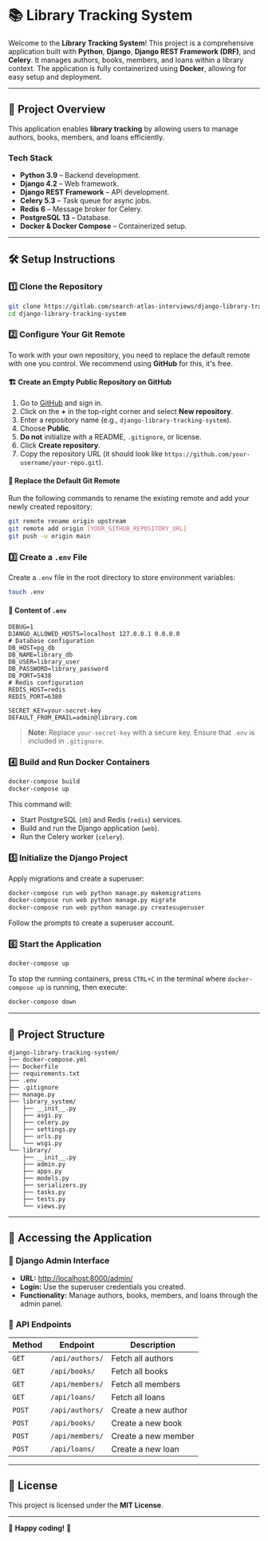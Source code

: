 # 📚 Library Tracking System

Welcome to the **Library Tracking System**! This project is a comprehensive application built with **Python**, **Django**, **Django REST Framework (DRF)**, and **Celery**. It manages authors, books, members, and loans within a library context. The application is fully containerized using **Docker**, allowing for easy setup and deployment.

---

## 📌 **Project Overview**
This application enables **library tracking** by allowing users to manage authors, books, members, and loans efficiently.

### **Tech Stack**
- **Python 3.9** – Backend development.
- **Django 4.2** – Web framework.
- **Django REST Framework** – API development.
- **Celery 5.3** – Task queue for async jobs.
- **Redis 6** – Message broker for Celery.
- **PostgreSQL 13** – Database.
- **Docker & Docker Compose** – Containerized setup.

---

## 🛠 **Setup Instructions**

### 1️⃣ **Clone the Repository**
```sh
git clone https://gitlab.com/search-atlas-interviews/django-library-tracking-system
cd django-library-tracking-system
```

### 2️⃣ **Configure Your Git Remote**
To work with your own repository, you need to replace the default remote with one you control. We recommend using **GitHub** for this, it's free.

#### 🏗 **Create an Empty Public Repository on GitHub**
1. Go to [GitHub](https://github.com/) and sign in.
2. Click on the **+** in the top-right corner and select **New repository**.
3. Enter a repository name (e.g., `django-library-tracking-system`).
4. Choose **Public**.
5. **Do not** initialize with a README, `.gitignore`, or license.
6. Click **Create repository**.
7. Copy the repository URL (it should look like `https://github.com/your-username/your-repo.git`).

#### 🔧 **Replace the Default Git Remote**
Run the following commands to rename the existing remote and add your newly created repository:

```sh
git remote rename origin upstream
git remote add origin [YOUR_GITHUB_REPOSITORY_URL]
git push -u origin main
```

### 3️⃣ **Create a `.env` File**
Create a `.env` file in the root directory to store environment variables:
```sh
touch .env
```

#### 📌 **Content of `.env`**
```env
DEBUG=1
DJANGO_ALLOWED_HOSTS=localhost 127.0.0.1 0.0.0.0
# Database configuration
DB_HOST=pg_db
DB_NAME=library_db
DB_USER=library_user
DB_PASSWORD=library_password
DB_PORT=5438
# Redis configuration
REDIS_HOST=redis
REDIS_PORT=6380

SECRET_KEY=your-secret-key
DEFAULT_FROM_EMAIL=admin@library.com
```
> **Note:** Replace `your-secret-key` with a secure key. Ensure that `.env` is included in `.gitignore`.

### 4️⃣ **Build and Run Docker Containers**
```sh
docker-compose build
docker-compose up
```
This command will:
- Start PostgreSQL (`db`) and Redis (`redis`) services.
- Build and run the Django application (`web`).
- Run the Celery worker (`celery`).

### 5️⃣ **Initialize the Django Project**
Apply migrations and create a superuser:
```sh
docker-compose run web python manage.py makemigrations
docker-compose run web python manage.py migrate
docker-compose run web python manage.py createsuperuser
```
Follow the prompts to create a superuser account.

### 6️⃣ **Start the Application**
```sh
docker-compose up
```
To stop the running containers, press `CTRL+C` in the terminal where `docker-compose up` is running, then execute:
```sh
docker-compose down
```

---

## 📂 **Project Structure**
```plaintext
django-library-tracking-system/
├── docker-compose.yml
├── Dockerfile
├── requirements.txt
├── .env
├── .gitignore
├── manage.py
├── library_system/
│   ├── __init__.py
│   ├── asgi.py
│   ├── celery.py
│   ├── settings.py
│   ├── urls.py
│   └── wsgi.py
└── library/
    ├── __init__.py
    ├── admin.py
    ├── apps.py
    ├── models.py
    ├── serializers.py
    ├── tasks.py
    ├── tests.py
    └── views.py
```

---

## 📌 **Accessing the Application**

### 🔑 **Django Admin Interface**
- **URL:** [http://localhost:8000/admin/](http://localhost:8000/admin/)
- **Login:** Use the superuser credentials you created.
- **Functionality:** Manage authors, books, members, and loans through the admin panel.

### 📌 **API Endpoints**
| Method | Endpoint          | Description |
|--------|------------------|-------------|
| `GET`  | `/api/authors/`  | Fetch all authors |
| `GET`  | `/api/books/`    | Fetch all books |
| `GET`  | `/api/members/`  | Fetch all members |
| `GET`  | `/api/loans/`    | Fetch all loans |
| `POST` | `/api/authors/`  | Create a new author |
| `POST` | `/api/books/`    | Create a new book |
| `POST` | `/api/members/`  | Create a new member |
| `POST` | `/api/loans/`    | Create a new loan |

---

## 🎯 **License**
This project is licensed under the **MIT License**.

---

🚀 **Happy coding!** 🎉